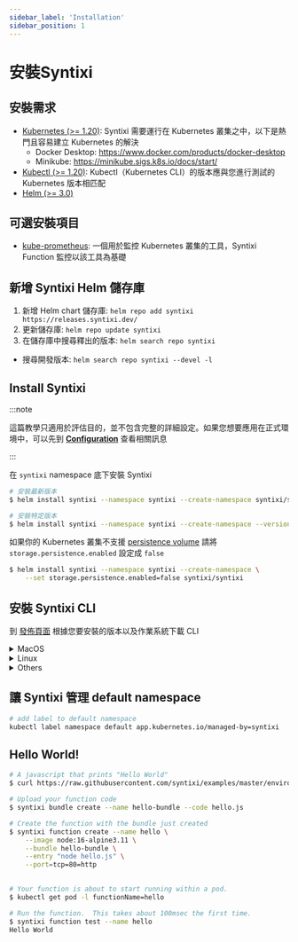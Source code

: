 ```yaml
---
sidebar_label: 'Installation'
sidebar_position: 1
---
```


# 安裝Syntixi

## 安裝需求

* [Kubernetes (>= 1.20)](https://kubernetes.io/):  Syntixi 需要運行在 Kubernetes 叢集之中，以下是熱門且容易建立 Kubernetes 的解決
    * Docker Desktop: https://www.docker.com/products/docker-desktop
    * Minikube: https://minikube.sigs.k8s.io/docs/start/
* [Kubectl (>= 1.20)](https://kubernetes.io/docs/tasks/tools/): Kubectl（Kubernetes CLI）的版本應與您進行測試的 Kubernetes 版本相匹配
* [Helm (>= 3.0)](https://helm.sh/) 

## 可選安裝項目
* [kube-prometheus](https://github.com/prometheus-operator/kube-prometheus): 一個用於監控 Kubernetes 叢集的工具，Syntixi Function 監控以該工具為基礎


## 新增 Syntixi Helm 儲存庫

1. 新增 Helm chart 儲存庫: `helm repo add syntixi https://releases.syntixi.dev/`
2. 更新儲存庫: `helm repo update syntixi`
3. 在儲存庫中搜尋釋出的版本: `helm search repo syntixi`
  * 搜尋開發版本: `helm search repo syntixi --devel -l`

## Install Syntixi

:::note

這篇教學只適用於評估目的，並不包含完整的詳細設定。如果您想要應用在正式環境中，可以先到 **[Configuration](configuration.md)** 查看相關訊息

:::

在 `syntixi` namespace 底下安裝 Syntixi

```bash
# 安裝最新版本
$ helm install syntixi --namespace syntixi --create-namespace syntixi/syntixi

# 安裝特定版本
$ helm install syntixi --namespace syntixi --create-namespace --version <chart_version> syntixi/syntixi 
```

如果你的 Kubernetes 叢集不支援 [persistence volume](https://kubernetes.io/docs/concepts/storage/persistent-volumes/)
請將 `storage.persistence.enabled` 設定成 `false`

```bash
$ helm install syntixi --namespace syntixi --create-namespace \
    --set storage.persistence.enabled=false syntixi/syntixi
```

## 安裝 Syntixi CLI

到 [發佈頁面](https://github.com/syntixi/releases/releases) 根據您要安裝的版本以及作業系統下載 CLI
<details>
  <summary>MacOS</summary>

```bash
$ curl -fLO -o syntixi https://github.com/syntixi/releases/releases/download/$(curl https://raw.githubusercontent.com/syntixi/releases/master/stable.txt)/syntixi-cli-osx
$ chmod +x syntixi
$ mv syntixi /usr/local/bin/syntixi
```
</details>

<details>
  <summary>Linux</summary>

* AMD64
```bash
$ curl -fLO -o syntixi https://github.com/syntixi/releases/releases/download/$(curl https://raw.githubusercontent.com/syntixi/releases/master/stable.txt)/syntixi-cli-linux
$ chmod +x syntixi
$ mv syntixi /usr/local/bin/syntixi
```
</details>

<details>
  <summary>Others</summary>

到 [發佈頁面](https://github.com/syntixi/releases/releases) 下載CLI
</details>

## 讓 Syntixi 管理 default namespace

```bash
# add label to default namespace
kubectl label namespace default app.kubernetes.io/managed-by=syntixi
```

## Hello World!

```bash
# A javascript that prints "Hello World"
$ curl https://raw.githubusercontent.com/syntixi/examples/master/environments/nodejs/hello.js > hello.js

# Upload your function code
$ syntixi bundle create --name hello-bundle --code hello.js

# Create the function with the bundle just created
$ syntixi function create --name hello \
    --image node:16-alpine3.11 \
    --bundle hello-bundle \
    --entry "node hello.js" \
    --port=tcp=80=http
    

# Your function is about to start running within a pod.
$ kubectl get pod -l functionName=hello

# Run the function.  This takes about 100msec the first time.
$ syntixi function test --name hello
Hello World
```
